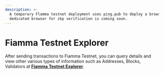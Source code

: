 ```yaml
---
description: >-
  A temporary Flamma testnet deployment uses ping.pub to deploy a browser; a
  dedicated browser for zkp verification is coming soon.
---
```


# Fiamma Testnet Explorer

After sending transactions to Fiamma Testnet, you can query details and view other various types of information such as Addresses, Blocks, Validators at  [**Fiamma Testnet Explorer**](https://testnet-explorer.fiammachain.io/fiamma).
